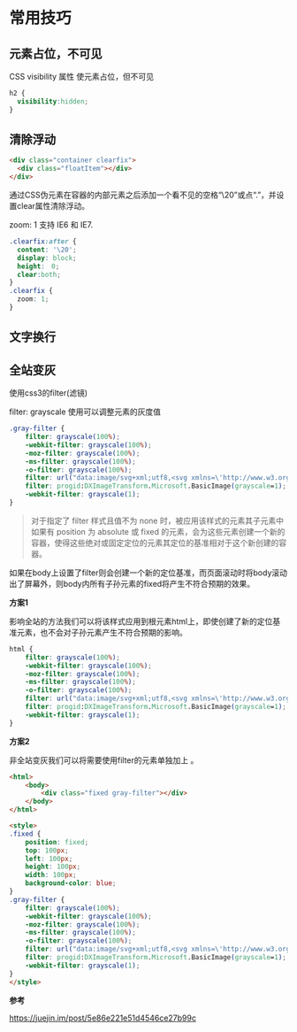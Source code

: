 # 常用技巧
## 元素占位，不可见
CSS visibility 属性 使元素占位，但不可见
```css
h2 {
  visibility:hidden;
}
```

## 清除浮动

```html
<div class="container clearfix">
  <div class="floatItem"></div>
</div>
```

通过CSS伪元素在容器的内部元素之后添加一个看不见的空格“\20”或点“.”，并设置clear属性清除浮动。

zoom: 1 支持 IE6 和 IE7.

```css
.clearfix:after {
  content: '\20';
  display: block;
  height:　0;
  clear:both;
}
.clearfix {
  zoom: 1;
}
```

## 文字换行

## 全站变灰

使用css3的filter(滤镜)

 filter: grayscale 使用可以调整元素的灰度值 

```css
.gray-filter {
    filter: grayscale(100%);
    -webkit-filter: grayscale(100%);
    -moz-filter: grayscale(100%);
    -ms-filter: grayscale(100%);
    -o-filter: grayscale(100%);
    filter: url("data:image/svg+xml;utf8,<svg xmlns=\'http://www.w3.org/2000/svg\'><filter id=\'grayscale\'><feColorMatrix type=\'matrix\' values=\'0.3333 0.3333 0.3333 0 0 0.3333 0.3333 0.3333 0 0 0.3333 0.3333 0.3333 0 0 0 0 0 1 0\'/></filter></svg>#grayscale");
    filter: progid:DXImageTransform.Microsoft.BasicImage(grayscale=1);
    -webkit-filter: grayscale(1);
}
```

>  对于指定了 filter 样式且值不为 none 时，被应用该样式的元素其子元素中如果有 position 为 absolute 或 fixed 的元素，会为这些元素创建一个新的容器，使得这些绝对或固定定位的元素其定位的基准相对于这个新创建的容器。 

​		如果在body上设置了filter则会创建一个新的定位基准，而页面滚动时将body滚动出了屏幕外，则body内所有子孙元素的fixed将产生不符合预期的效果。 

**方案1**

​		影响全站的方法我们可以将该样式应用到根元素html上，即使创建了新的定位基准元素，也不会对子孙元素产生不符合预期的影响。 

```css
html {
    filter: grayscale(100%);
    -webkit-filter: grayscale(100%);
    -moz-filter: grayscale(100%);
    -ms-filter: grayscale(100%);
    -o-filter: grayscale(100%);
    filter: url("data:image/svg+xml;utf8,<svg xmlns=\'http://www.w3.org/2000/svg\'><filter id=\'grayscale\'><feColorMatrix type=\'matrix\' values=\'0.3333 0.3333 0.3333 0 0 0.3333 0.3333 0.3333 0 0 0.3333 0.3333 0.3333 0 0 0 0 0 1 0\'/></filter></svg>#grayscale");
    filter: progid:DXImageTransform.Microsoft.BasicImage(grayscale=1);
    -webkit-filter: grayscale(1);
}
```

**方案2**

非全站变灰我们可以将需要使用filter的元素单独加上 。

```html
<html>
    <body>
        <div class="fixed gray-filter"></div>
    </body>
</html>

<style>
.fixed {
    position: fixed;
    top: 100px;
    left: 100px;
    height: 100px;
    width: 100px;
    background-color: blue;
}
.gray-filter {
    filter: grayscale(100%);
    -webkit-filter: grayscale(100%);
    -moz-filter: grayscale(100%);
    -ms-filter: grayscale(100%);
    -o-filter: grayscale(100%);
    filter: url("data:image/svg+xml;utf8,<svg xmlns=\'http://www.w3.org/2000/svg\'><filter id=\'grayscale\'><feColorMatrix type=\'matrix\' values=\'0.3333 0.3333 0.3333 0 0 0.3333 0.3333 0.3333 0 0 0.3333 0.3333 0.3333 0 0 0 0 0 1 0\'/></filter></svg>#grayscale");
    filter: progid:DXImageTransform.Microsoft.BasicImage(grayscale=1);
    -webkit-filter: grayscale(1);
}
</style>
```

**参考**

 https://juejin.im/post/5e86e221e51d4546ce27b99c 